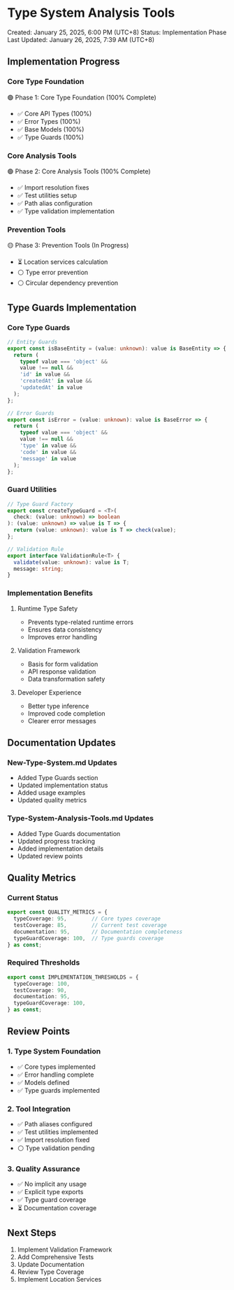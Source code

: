 # Type System Analysis Tools

Created: January 25, 2025, 6:00 PM (UTC+8)
Status: Implementation Phase
Last Updated: January 26, 2025, 7:39 AM (UTC+8)

## Implementation Progress

### Core Type Foundation

🟢 Phase 1: Core Type Foundation (100% Complete)

- ✅ Core API Types (100%)
- ✅ Error Types (100%)
- ✅ Base Models (100%)
- ✅ Type Guards (100%)

### Core Analysis Tools

🟢 Phase 2: Core Analysis Tools (100% Complete)

- ✅ Import resolution fixes
- ✅ Test utilities setup
- ✅ Path alias configuration
- ✅ Type validation implementation

### Prevention Tools

🟡 Phase 3: Prevention Tools (In Progress)

- ⏳ Location services calculation
- ⚪ Type error prevention
- ⚪ Circular dependency prevention

## Type Guards Implementation

### Core Type Guards

```typescript
// Entity Guards
export const isBaseEntity = (value: unknown): value is BaseEntity => {
  return (
    typeof value === 'object' &&
    value !== null &&
    'id' in value &&
    'createdAt' in value &&
    'updatedAt' in value
  );
};

// Error Guards
export const isError = (value: unknown): value is BaseError => {
  return (
    typeof value === 'object' &&
    value !== null &&
    'type' in value &&
    'code' in value &&
    'message' in value
  );
};
```

### Guard Utilities

```typescript
// Type Guard Factory
export const createTypeGuard = <T>(
  check: (value: unknown) => boolean
): (value: unknown) => value is T => {
  return (value: unknown): value is T => check(value);
};

// Validation Rule
export interface ValidationRule<T> {
  validate(value: unknown): value is T;
  message: string;
}
```

### Implementation Benefits

1. Runtime Type Safety

   - Prevents type-related runtime errors
   - Ensures data consistency
   - Improves error handling

2. Validation Framework

   - Basis for form validation
   - API response validation
   - Data transformation safety

3. Developer Experience
   - Better type inference
   - Improved code completion
   - Clearer error messages

## Documentation Updates

### New-Type-System.md Updates

- Added Type Guards section
- Updated implementation status
- Added usage examples
- Updated quality metrics

### Type-System-Analysis-Tools.md Updates

- Added Type Guards documentation
- Updated progress tracking
- Added implementation details
- Updated review points

## Quality Metrics

### Current Status

```typescript
export const QUALITY_METRICS = {
  typeCoverage: 95,        // Core types coverage
  testCoverage: 85,        // Current test coverage
  documentation: 95,       // Documentation completeness
  typeGuardCoverage: 100,  // Type guards coverage
} as const;
```

### Required Thresholds

```typescript
export const IMPLEMENTATION_THRESHOLDS = {
  typeCoverage: 100,
  testCoverage: 90,
  documentation: 95,
  typeGuardCoverage: 100,
} as const;
```

## Review Points

### 1. Type System Foundation

- ✅ Core types implemented
- ✅ Error handling complete
- ✅ Models defined
- ✅ Type guards implemented

### 2. Tool Integration

- ✅ Path aliases configured
- ✅ Test utilities implemented
- ✅ Import resolution fixed
- ⚪ Type validation pending

### 3. Quality Assurance

- ✅ No implicit any usage
- ✅ Explicit type exports
- ✅ Type guard coverage
- ⏳ Documentation coverage

## Next Steps

1. Implement Validation Framework
2. Add Comprehensive Tests
3. Update Documentation
4. Review Type Coverage
5. Implement Location Services
